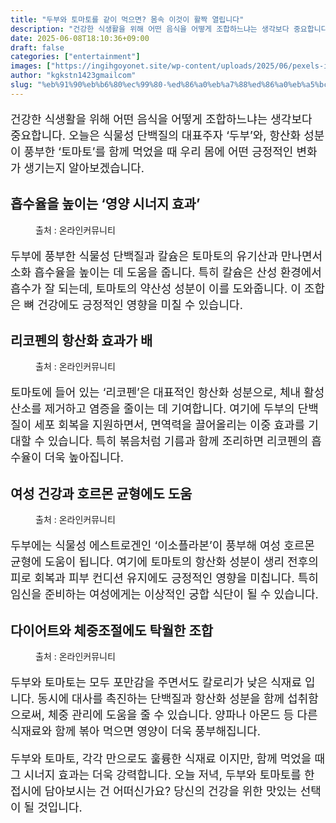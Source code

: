 ```yaml
---
title: "두부와 토마토를 같이 먹으면? 몸속 이것이 활짝 열립니다"
description: "건강한 식생활을 위해 어떤 음식을 어떻게 조합하느냐는 생각보다 중요합니다. 오늘은 식물성 단백질의 대표주자 ‘두부’와, 항산화 성분이 풍부한 ‘토마토’를 함께 먹었을 때 우리 몸에 어떤 긍정적인 변화가 생기는지 알아보겠습니다."
date: 2025-06-08T18:10:36+09:00
draft: false
categories: ["entertainment"]
images: ["https://ingihgoyonet.site/wp-content/uploads/2025/06/pexels-iina-luoto-460132-1211887-768x1024.jpg", "https://ingihgoyonet.site/wp-content/uploads/2025/06/pexels-dana-tentis-118658-691114-1024x678.jpg", "https://ingihgoyonet.site/wp-content/uploads/2025/06/pexels-polina-tankilevitch-4518606-2-683x1024.jpg", "https://ingihgoyonet.site/wp-content/uploads/2025/06/pexels-pixabay-373019-1024x768.jpg"]
author: "kgkstn1423gmailcom"
slug: "%eb%91%90%eb%b6%80%ec%99%80-%ed%86%a0%eb%a7%88%ed%86%a0%eb%a5%bc-%ea%b0%99%ec%9d%b4-%eb%a8%b9%ec%9c%bc%eb%a9%b4-%eb%aa%b8%ec%86%8d-%ec%9d%b4%ea%b2%83%ec%9d%b4-%ed%99%9c%ec%a7%9d-%ec%97%b4%eb%a6%bd"
---
```


<p style="font-size:18px">건강한 식생활을 위해 어떤 음식을 어떻게 조합하느냐는 생각보다 중요합니다. 오늘은 식물성 단백질의 대표주자 ‘두부’와, 항산화 성분이 풍부한 ‘토마토’를 함께 먹었을 때 우리 몸에 어떤 긍정적인 변화가 생기는지 알아보겠습니다.</p> <h2 >흡수율을 높이는 ‘영양 시너지 효과’</h2> <figure ><img src="https://ingihgoyonet.site/wp-content/uploads/2025/06/pexels-iina-luoto-460132-1211887-768x1024.jpg" alt="" style="aspect-ratio:16/9;object-fit:cover"/><figcaption >출처 : 온라인커뮤니티</figcaption></figure> <p style="font-size:18px">두부에 풍부한 식물성 단백질과 칼슘은 토마토의 유기산과 만나면서 소화 흡수율을 높이는 데 도움을 줍니다. 특히 칼슘은 산성 환경에서 흡수가 잘 되는데, 토마토의 약산성 성분이 이를 도와줍니다. 이 조합은 뼈 건강에도 긍정적인 영향을 미칠 수 있습니다.</p> <h2 >리코펜의 항산화 효과가 배</h2> <figure ><img src="https://ingihgoyonet.site/wp-content/uploads/2025/06/pexels-dana-tentis-118658-691114-1024x678.jpg" alt="" style="aspect-ratio:16/9;object-fit:cover"/><figcaption >출처 : 온라인커뮤니티</figcaption></figure> <p style="font-size:18px">토마토에 들어 있는 ‘리코펜’은 대표적인 항산화 성분으로, 체내 활성산소를 제거하고 염증을 줄이는 데 기여합니다. 여기에 두부의 단백질이 세포 회복을 지원하면서, 면역력을 끌어올리는 이중 효과를 기대할 수 있습니다. 특히 볶음처럼 기름과 함께 조리하면 리코펜의 흡수율이 더욱 높아집니다.</p> <h2 >여성 건강과 호르몬 균형에도 도움</h2> <figure ><img src="https://ingihgoyonet.site/wp-content/uploads/2025/06/pexels-polina-tankilevitch-4518606-2-683x1024.jpg" alt="" style="aspect-ratio:16/9;object-fit:cover"/><figcaption >출처 : 온라인커뮤니티</figcaption></figure> <p style="font-size:18px">두부에는 식물성 에스트로겐인 ‘이소플라본’이 풍부해 여성 호르몬 균형에 도움이 됩니다. 여기에 토마토의 항산화 성분이 생리 전후의 피로 회복과 피부 컨디션 유지에도 긍정적인 영향을 미칩니다. 특히 임신을 준비하는 여성에게는 이상적인 궁합 식단이 될 수 있습니다.</p> <h2 >다이어트와 체중조절에도 탁월한 조합</h2> <figure ><img src="https://ingihgoyonet.site/wp-content/uploads/2025/06/pexels-pixabay-373019-1024x768.jpg" alt="" style="aspect-ratio:16/9;object-fit:cover"/><figcaption >출처 : 온라인커뮤니티</figcaption></figure> <p style="font-size:18px">두부와 토마토는 모두 포만감을 주면서도 칼로리가 낮은 식재료 입니다. 동시에 대사를 촉진하는 단백질과 항산화 성분을 함께 섭취함으로써, 체중 관리에 도움을 줄 수 있습니다. 양파나 아몬드 등 다른 식재료와 함께 볶아 먹으면 영양이 더욱 풍부해집니다.</p> <p style="font-size:18px">두부와 토마토, 각각 만으로도 훌륭한 식재료 이지만, 함께 먹었을 때 그 시너지 효과는 더욱 강력합니다. 오늘 저녁, 두부와 토마토를 한 접시에 담아보시는 건 어떠신가요? 당신의 건강을 위한 맛있는 선택이 될 것입니다.</p>